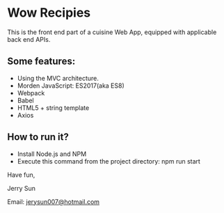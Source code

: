 # Wow Recipies

This is the front end part of a cuisine Web App, equipped with applicable back end APIs.

## Some features:
- Using the MVC architecture.
- Morden JavaScript: ES2017(aka ES8)
- Webpack
- Babel
- HTML5 + string template
- Axios

## How to run it?
- Install Node.js and NPM
- Execute this command from the project directory: npm run start

Have fun,

Jerry Sun

Email:    jerysun007@hotmail.com